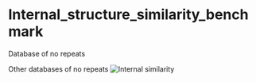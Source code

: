 # Internal_structure_similarity_benchmark


Database of no repeats

Other databases of no repeats
![Internal similarity](https://github.com/Claualvarez/Internal_structure_similarity_benchmark/images/No-tandem-repeats.jpg?raw=true "Internal symmetry")

